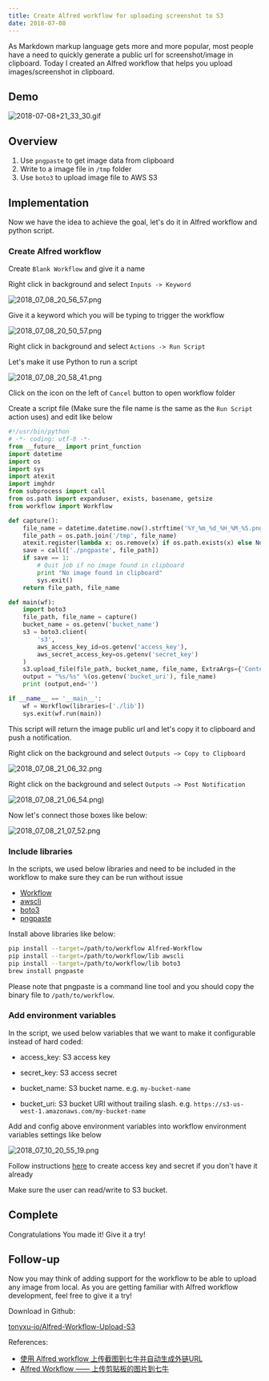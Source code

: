 ```yaml
---
title: Create Alfred workflow for uploading screenshot to S3
date: 2018-07-08
---
```


As Markdown markup language gets more and more popular, most people have a need to quickly generate a public url for screenshot/image in clipboard. Today I created an Alfred workflow that helps you upload images/screenshot in clipboard.

## Demo

![2018-07-08+21_33_30.gif](./2018-07-08+21_33_30.gif)

## Overview

1. Use `pngpaste` to get image data from clipboard
2. Write to a image file in `/tmp` folder
3. Use `boto3` to upload image file to AWS S3

## Implementation

Now we have the idea to achieve the goal, let's do it in Alfred workflow and python script.

### Create Alfred workflow

Create `Blank Workflow` and give it a name

Right click in background and select `Inputs -> Keyword`

![2018_07_08_20_56_57.png](./2018_07_08_20_56_57.png)

Give it a keyword which you will be typing to trigger the workflow

![2018_07_08_20_50_57.png](./2018_07_08_20_50_57.png)

Right click in background and select `Actions -> Run Script`

Let's make it use Python to run a script

![2018_07_08_20_58_41.png](./2018_07_08_20_58_41.png)

Click on the icon on the left of `Cancel` button to open workflow folder

Create a script file (Make sure the file name is the same as the `Run Script` action uses) and edit like below

```python
#!/usr/bin/python
# -*- coding: utf-8 -*-
from __future__ import print_function
import datetime
import os
import sys
import atexit
import imghdr
from subprocess import call
from os.path import expanduser, exists, basename, getsize
from workflow import Workflow

def capture():
    file_name = datetime.datetime.now().strftime('%Y_%m_%d_%H_%M_%S.png')
    file_path = os.path.join('/tmp', file_name)
    atexit.register(lambda x: os.remove(x) if os.path.exists(x) else None, file_path)
    save = call(['./pngpaste', file_path])
    if save == 1:
        # Quit job if no image found in clipboard
        print "No image found in clipboard"
        sys.exit()
    return file_path, file_name

def main(wf):
    import boto3
    file_path, file_name = capture()
    bucket_name = os.getenv('bucket_name')
    s3 = boto3.client(
        's3',
        aws_access_key_id=os.getenv('access_key'),
        aws_secret_access_key=os.getenv('secret_key')
    )
    s3.upload_file(file_path, bucket_name, file_name, ExtraArgs={'ContentType': "image/png"})
    output = "%s/%s" %(os.getenv('bucket_uri'), file_name)
    print (output,end='')

if __name__ == '__main__':
    wf = Workflow(libraries=['./lib'])
    sys.exit(wf.run(main))
```

This script will return the image public url and let's copy it to clipboard and push a notification.

Right click on the background and select `Outputs –> Copy to Clipboard`

![2018_07_08_21_06_32.png](./2018_07_08_21_06_32.png)

Right click on the background and select `Outputs –> Post Notification`

![2018_07_08_21_06_54.png)](./2018_07_08_21_06_54.png)

Now let's connect those boxes like below:

![2018_07_08_21_07_52.png](./2018_07_08_21_07_52.png)

### Include libraries

In the scripts, we used below libraries and need to be included in the workflow to make sure they can be run without issue

- [Workflow](http://alfredworkflow.readthedocs.io/en/latest/installation.html)
- [awscli](https://docs.aws.amazon.com/cli/latest/userguide/installing.html)
- [boto3](https://boto3.readthedocs.io/en/latest/guide/quickstart.html#installation)
- [pngpaste](https://github.com/jcsalterego/pngpaste)

Install above libraries like below:

```sh
pip install --target=/path/to/workflow Alfred-Workflow
pip install --target=/path/to/workflow/lib awscli
pip install --target=/path/to/workflow/lib boto3
brew install pngpaste
```

Please note that pngpaste is a command line tool and you should copy the binary file to `/path/to/workflow`.

### Add environment variables

In the script, we used below variables that we want to make it configurable instead of hard coded:

- access_key: S3 access key

- secret_key: S3 access secret

- bucket_name: S3 bucket name. e.g. `my-bucket-name`

- bucket_uri: S3 bucket URI without trailing slash. e.g. `https://s3-us-west-1.amazonaws.com/my-bucket-name`

Add and config above environment variables into workflow environment variables settings like below

![2018_07_10_20_55_19.png](./2018_07_10_20_55_19.png)

Follow instructions [here](https://docs.aws.amazon.com/IAM/latest/UserGuide/id_credentials_access-keys.html#Using_CreateAccessKey) to create access key and secret if you don't have it already

Make sure the user can read/write to S3 bucket.

## Complete

Congratulations You made it! Give it a try!

## Follow-up

Now you may think of adding support for the workflow to be able to upload any image from local. As you are getting familiar with Alfred workflow development, feel free to give it a try!

Download in Github:

[tonyxu-io/Alfred-Workflow-Upload-S3](https://github.com/tonyxu-io/Alfred-Workflow-Upload-S3)

References:

- [使用 Alfred workflow 上传截图到七牛并自动生成外链URL](http://xfyuan.github.io/2017/03/use-alfred-to-auto-upload-screenshot-to-qiniu-and-generate-the-markdown-image-url/)
- [Alfred Workflow —— 上传剪贴板的图片到七牛](http://labmain.com/2016/04/06/A_Alfred_Workflow_upload_clipboard%27image_to_qiniu/)